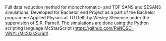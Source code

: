 Full data reduction method for monochromatic- and TOF SANS and SESANS simulations.
Developed for Bachelor end Project as a part of the Bachelor programme Applied Physics at TU Delft by Wesley Stevense under the supervision of S.R. Parnell. 
The simulations are done using the Python scripting language McStasScript (https://github.com/PaNOSC-ViNYL/McStasScript).
